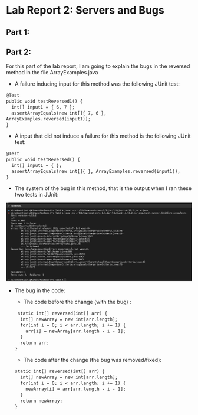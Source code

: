 # Lab Report 2: Servers and Bugs

## Part 1:

## Part 2:

For this part of the lab report, I am going to explain the bugs in the reversed method in the file ArrayExamples.java
- A failure inducing input for this method was the following JUnit test:

```
@Test
public void testReversed1() {
  int[] input1 = { 6, 7 };  
  assertArrayEquals(new int[]{ 7, 6 }, ArrayExamples.reversed(input1));
}
```
 
- A input that did not induce a failure for this method is the following JUnit test:

```
@Test
public void testReversed() {
  int[] input1 = { }; 
  assertArrayEquals(new int[]{ }, ArrayExamples.reversed(input1));
}
```

- The system of the bug in this method, that is the output when I ran these two tests in JUnit:

![Symptom_JUnitOutput)](Symptom_JUnitOutput.png)

- The bug in the code:

  - The code before the change (with the bug) :

  ```
   static int[] reversed(int[] arr) {
    int[] newArray = new int[arr.length];
    for(int i = 0; i < arr.length; i += 1) {
      arr[i] = newArray[arr.length - i - 1];
    }
    return arr;
  }
  ```
  
  
  - The code after the change (the bug was removed/fixed):

  ```
  static int[] reversed(int[] arr) {
    int[] newArray = new int[arr.length];    
    for(int i = 0; i < arr.length; i += 1) {   
      newArray[i] = arr[arr.length - i - 1];    
    }
    return newArray;    
  }
  ```
  
